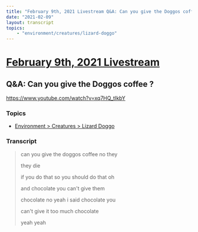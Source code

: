 ```yaml
---
title: "February 9th, 2021 Livestream Q&A: Can you give the Doggos coffee ?"
date: "2021-02-09"
layout: transcript
topics:
    - "environment/creatures/lizard-doggo"
---
```

# [February 9th, 2021 Livestream](../2021-02-09.md)
## Q&A: Can you give the Doggos coffee ?
https://www.youtube.com/watch?v=xq7HQ_tIkbY

### Topics
* [Environment > Creatures > Lizard Doggo](../topics/environment/creatures/lizard-doggo.md)

### Transcript

> can you give the doggos coffee no they
>
> they die
>
> if you do that so you should do that oh
>
> and chocolate you can't give them
>
> chocolate no yeah i said chocolate you
>
> can't give it too much chocolate
>
> yeah yeah

